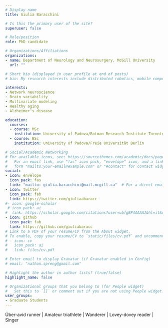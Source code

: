 ```yaml
---
# Display name
title: Giulia Baracchini

# Is this the primary user of the site?
superuser: false

# Role/position
role: PhD candidate

# Organizations/Affiliations
organizations:
- name: Department of Neurology and Neurosurgery, McGill University
  url: ""

# Short bio (displayed in user profile at end of posts)
# bio: My research interests include distributed robotics, mobile computing and programmable matter.

interests:
- Network neuroscience
- Brain variability
- Multivariate modeling
- Healthy aging
- Alzheimer's disease

education:
  courses:
  - course: MSc
    institution: University of Padova/Rotman Research Institute Toronto 
  - course: BSc 
    institution: University of Padova/Freie Universität Berlin 

# Social/Academic Networking
# For available icons, see: https://sourcethemes.com/academic/docs/page-builder/#icons
#   For an email link, use "fas" icon pack, "envelope" icon, and a link in the
#   form "mailto:your-email@example.com" or "#contact" for contact widget.
social:
- icon: envelope
  icon_pack: fas
  link: "mailto: giulia.baracchini@mail.mcgill.ca"  # For a direct email link, use "mailto:test@example.org".
- icon: twitter
  icon_pack: fab
  link: https://twitter.com/giuliaabaracc
#- icon: google-scholar
 # icon_pack: ai
#  link: https://scholar.google.com/citations?user=ubfgBP4AAAAJ&hl=it&oi=ao
- icon: github
  icon_pack: fab
  link: https://github.com/giuliabaracc
# Link to a PDF of your resume/CV from the About widget.
# To enable, copy your resume/CV to `static/files/cv.pdf` and uncomment the lines below.
# - icon: cv
#   icon_pack: ai
#   link: files/cv.pdf

# Enter email to display Gravatar (if Gravatar enabled in Config)
# email: "nathan.spreng@gmail.com"

# Highlight the author in author lists? (true/false)
highlight_name: false

# Organizational groups that you belong to (for People widget)
#   Set this to `[]` or comment out if you are not using People widget.
user_groups:
- Graduate Students
---
```


Über-avid runner | Amateur triathlete | Wanderer | Lovey-dovey reader | Singer

